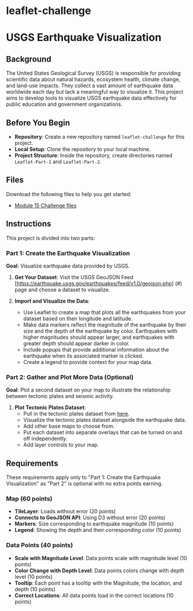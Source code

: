 # leaflet-challenge

# USGS Earthquake Visualization

## Background

The United States Geological Survey (USGS) is responsible for providing scientific data about natural hazards, ecosystem health, climate change, and land-use impacts. They collect a vast amount of earthquake data worldwide each day but lack a meaningful way to visualize it. This project aims to develop tools to visualize USGS earthquake data effectively for public education and government organizations.

## Before You Begin

- **Repository**: Create a new repository named `leaflet-challenge` for this project.
- **Local Setup**: Clone the repository to your local machine.
- **Project Structure**: Inside the repository, create directories named `Leaflet-Part-1` and `Leaflet-Part-2`.

## Files

Download the following files to help you get started:
- [Module 15 Challenge files](#) 

## Instructions

This project is divided into two parts:

### Part 1: Create the Earthquake Visualization

**Goal**: Visualize earthquake data provided by USGS.

1. **Get Your Dataset**: Visit the USGS GeoJSON Feed [https://earthquake.usgs.gov/earthquakes/feed/v1.0/geojson.php] (#) page and choose a dataset to visualize.

2. **Import and Visualize the Data**:
   - Use Leaflet to create a map that plots all the earthquakes from your dataset based on their longitude and latitude.
   - Make data markers reflect the magnitude of the earthquake by their size and the depth of the earthquake by color. Earthquakes with higher magnitudes should appear larger, and earthquakes with greater depth should appear darker in color.
   - Include popups that provide additional information about the earthquake when its associated marker is clicked.
   - Create a legend to provide context for your map data.

### Part 2: Gather and Plot More Data (Optional)

**Goal**: Plot a second dataset on your map to illustrate the relationship between tectonic plates and seismic activity.

1. **Plot Tectonic Plates Dataset**:
   - Pull in the tectonic plates dataset from [here](https://github.com/fraxen/tectonicplates).
   - Visualize the tectonic plates dataset alongside the earthquake data.
   - Add other base maps to choose from.
   - Put each dataset into separate overlays that can be turned on and off independently.
   - Add layer controls to your map.

## Requirements

These requirements apply only to "Part 1: Create the Earthquake Visualization" as "Part 2" is optional with no extra points earning.

### Map (60 points)

- **TileLayer**: Loads without error (20 points)
- **Connects to GeoJSON API**: Using D3 without error (20 points)
- **Markers**: Size corresponding to earthquake magnitude (10 points)
- **Legend**: Showing the depth and their corresponding color (10 points)

### Data Points (40 points)

- **Scale with Magnitude Level**: Data points scale with magnitude level (10 points)
- **Color Change with Depth Level**: Data points colors change with depth level (10 points)
- **Tooltip**: Each point has a tooltip with the Magnitude, the location, and depth (10 points)
- **Correct Locations**: All data points load in the correct locations (10 points)

